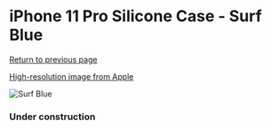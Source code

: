 # iPhone 11 Pro Silicone Case - Surf Blue

[Return to previous page](/iphone_11)

[High-resolution image from Apple](https://store.storeimages.cdn-apple.com/8756/as-images.apple.com/is/MY1F2?wid=4500&hei=4500&fmt=png)

<div style="width: 384px"><img src="/everyphone/MY1F2.png" alt="Surf Blue"></div>

### Under construction
